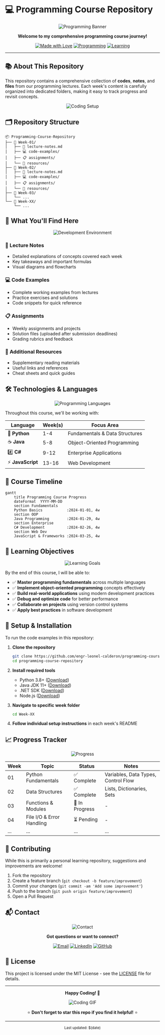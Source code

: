 # 💻 Programming Course Repository

<div align="center">

![Programming Banner](https://images.unsplash.com/photo-1461749280684-dccba630e2f6?ixlib=rb-4.0.3&ixid=M3wxMjA3fDB8MHxwaG90by1wYWdlfHx8fGVufDB8fHx8fA%3D%3D&auto=format&fit=crop&w=1469&q=80)

**Welcome to my comprehensive programming course journey!**

[![Made with Love](https://img.shields.io/badge/Made%20with-❤️-red.svg)](https://github.com/engr-leonel-calderon)
[![Programming](https://img.shields.io/badge/Programming-Journey-blue.svg)](https://github.com/engr-leonel-calderon)
[![Learning](https://img.shields.io/badge/Status-Learning-brightgreen.svg)](https://github.com/engr-leonel-calderon)

</div>

---

## 📚 About This Repository

This repository contains a comprehensive collection of **codes**, **notes**, and **files** from our programming lectures. Each week's content is carefully organized into dedicated folders, making it easy to track progress and revisit concepts.

<div align="center">

![Coding Setup](https://images.unsplash.com/photo-1555949963-aa79dcee981c?ixlib=rb-4.0.3&ixid=M3wxMjA3fDB8MHxwaG90by1wYWdlfHx8fGVufDB8fHx8fA%3D%3D&auto=format&fit=crop&w=1470&q=80)

</div>

## 🗂️ Repository Structure

```
📦 Programming-Course-Repository
├── 📁 Week-01/
│   ├── 📄 lecture-notes.md
│   ├── 💻 code-examples/
│   ├── 📋 assignments/
│   └── 📖 resources/
├── 📁 Week-02/
│   ├── 📄 lecture-notes.md
│   ├── 💻 code-examples/
│   ├── 📋 assignments/
│   └── 📖 resources/
├── 📁 Week-03/
│   └── ...
└── 📁 Week-XX/
    └── ...
```

## 🚀 What You'll Find Here

<div align="center">

![Development Environment](https://images.unsplash.com/photo-1484417894907-623942c8ee29?ixlib=rb-4.0.3&ixid=M3wxMjA3fDB8MHxwaG90by1wYWdlfHx8fGVufDB8fHx8fA%3D%3D&auto=format&fit=crop&w=1632&q=80)

</div>

### 📝 **Lecture Notes**
- Detailed explanations of concepts covered each week
- Key takeaways and important formulas
- Visual diagrams and flowcharts

### 💻 **Code Examples**
- Complete working examples from lectures
- Practice exercises and solutions
- Code snippets for quick reference

### 📋 **Assignments**
- Weekly assignments and projects
- Solution files (uploaded after submission deadlines)
- Grading rubrics and feedback

### 📖 **Additional Resources**
- Supplementary reading materials
- Useful links and references
- Cheat sheets and quick guides

## 🛠️ Technologies & Languages

<div align="center">

![Programming Languages](https://images.unsplash.com/photo-1515879218367-8466d910aaa4?ixlib=rb-4.0.3&ixid=M3wxMjA3fDB8MHxwaG90by1wYWdlfHx8fGVufDB8fHx8fA%3D%3D&auto=format&fit=crop&w=1469&q=80)

</div>

Throughout this course, we'll be working with:

| Language | Week(s) | Focus Area |
|----------|---------|------------|
| 🐍 **Python** | 1-4 | Fundamentals & Data Structures |
| ☕ **Java** | 5-8 | Object-Oriented Programming |
| #️⃣ **C#** | 9-12 | Enterprise Applications |
| ⚡ **JavaScript** | 13-16 | Web Development |

## 📅 Course Timeline

```mermaid
gantt
    title Programming Course Progress
    dateFormat  YYYY-MM-DD
    section Fundamentals
    Python Basics           :2024-01-01, 4w
    section OOP
    Java Programming        :2024-01-29, 4w
    section Enterprise
    C# Development          :2024-02-26, 4w
    section Web Dev
    JavaScript & Frameworks :2024-03-25, 4w
```

## 🎯 Learning Objectives

<div align="center">

![Learning Goals](https://images.unsplash.com/photo-1522202176988-66273c2fd55f?ixlib=rb-4.0.3&ixid=M3wxMjA3fDB8MHxwaG90by1wYWdlfHx8fGVufDB8fHx8fA%3D%3D&auto=format&fit=crop&w=1471&q=80)

</div>

By the end of this course, I will be able to:

- ✅ **Master programming fundamentals** across multiple languages
- ✅ **Implement object-oriented programming** concepts effectively
- ✅ **Build real-world applications** using modern development practices
- ✅ **Debug and optimize code** for better performance
- ✅ **Collaborate on projects** using version control systems
- ✅ **Apply best practices** in software development

## 🔧 Setup & Installation

To run the code examples in this repository:

1. **Clone the repository**
   ```bash
   git clone https://github.com/engr-leonel-calderon/programming-course-repository.git
   cd programming-course-repository
   ```

2. **Install required tools**
   - Python 3.8+ ([Download](https://www.python.org/downloads/))
   - Java JDK 11+ ([Download](https://www.oracle.com/java/technologies/downloads/))
   - .NET SDK ([Download](https://dotnet.microsoft.com/download))
   - Node.js ([Download](https://nodejs.org/))

3. **Navigate to specific week folder**
   ```bash
   cd Week-XX
   ```

4. **Follow individual setup instructions** in each week's README

## 📈 Progress Tracker

<div align="center">

![Progress](https://images.unsplash.com/photo-1551288049-bebda4e38f71?ixlib=rb-4.0.3&ixid=M3wxMjA3fDB8MHxwaG90by1wYWdlfHx8fGVufDB8fHx8fA%3D%3D&auto=format&fit=crop&w=1470&q=80)

</div>

| Week | Topic | Status | Notes |
|------|-------|--------|--------|
| 01 | Python Fundamentals | ✅ Complete | Variables, Data Types, Control Flow |
| 02 | Data Structures | ✅ Complete | Lists, Dictionaries, Sets |
| 03 | Functions & Modules | 🔄 In Progress | - |
| 04 | File I/O & Error Handling | ⏳ Pending | - |
| ... | ... | ... | ... |

## 🤝 Contributing

While this is primarily a personal learning repository, suggestions and improvements are welcome!

1. Fork the repository
2. Create a feature branch (`git checkout -b feature/improvement`)
3. Commit your changes (`git commit -am 'Add some improvement'`)
4. Push to the branch (`git push origin feature/improvement`)
5. Open a Pull Request

## 📬 Contact

<div align="center">

![Contact](https://images.unsplash.com/photo-1596526131083-e8c633c948d2?ixlib=rb-4.0.3&ixid=M3wxMjA3fDB8MHxwaG90by1wYWdlfHx8fGVufDB8fHx8fA%3D%3D&auto=format&fit=crop&w=1374&q=80)

**Got questions or want to connect?**

[![Email](https://img.shields.io/badge/Email-D14836?style=for-the-badge&logo=gmail&logoColor=white)](mailto:)
[![LinkedIn](https://img.shields.io/badge/LinkedIn-0077B5?style=for-the-badge&logo=linkedin&logoColor=white)](https://linkedin.com/in/yourprofile)
[![GitHub](https://img.shields.io/badge/GitHub-100000?style=for-the-badge&logo=github&logoColor=white)](https://github.com/engr-leonel-calderon)

</div>

## 📄 License

This project is licensed under the MIT License - see the [LICENSE](LICENSE) file for details.

---

<div align="center">

**Happy Coding! 🚀**

![Coding GIF](https://media.giphy.com/media/ZVik7pBtu9dNS/giphy.gif)

⭐ **Don't forget to star this repo if you find it helpful!** ⭐

</div>

---

<div align="center">
<sub>Last updated: $(date)</sub>
</div>